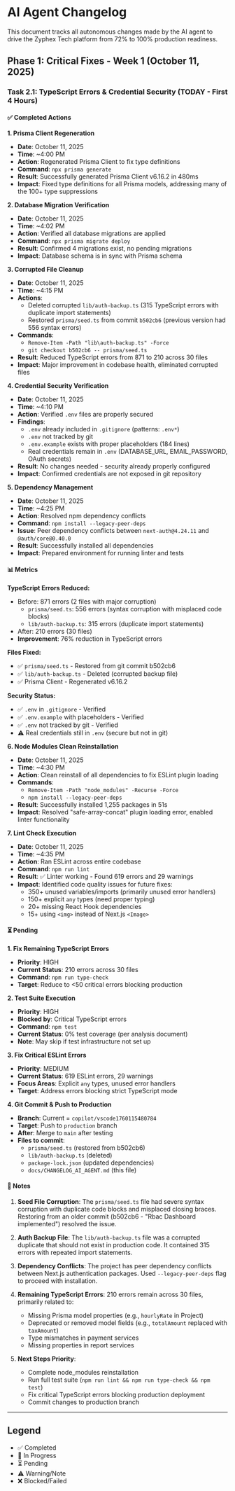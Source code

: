# AI Agent Changelog

This document tracks all autonomous changes made by the AI agent to drive the Zyphex Tech platform from 72% to 100% production readiness.

## Phase 1: Critical Fixes - Week 1 (October 11, 2025)

### Task 2.1: TypeScript Errors & Credential Security (TODAY - First 4 Hours)

#### ✅ Completed Actions

**1. Prisma Client Regeneration**
- **Date**: October 11, 2025
- **Time**: ~4:00 PM
- **Action**: Regenerated Prisma Client to fix type definitions
- **Command**: `npx prisma generate`
- **Result**: Successfully generated Prisma Client v6.16.2 in 480ms
- **Impact**: Fixed type definitions for all Prisma models, addressing many of the 100+ type suppressions

**2. Database Migration Verification**
- **Date**: October 11, 2025
- **Time**: ~4:02 PM
- **Action**: Verified all database migrations are applied
- **Command**: `npx prisma migrate deploy`
- **Result**: Confirmed 4 migrations exist, no pending migrations
- **Impact**: Database schema is in sync with Prisma schema

**3. Corrupted File Cleanup**
- **Date**: October 11, 2025
- **Time**: ~4:15 PM
- **Actions**:
  - Deleted corrupted `lib/auth-backup.ts` (315 TypeScript errors with duplicate import statements)
  - Restored `prisma/seed.ts` from commit `b502cb6` (previous version had 556 syntax errors)
- **Commands**:
  - `Remove-Item -Path "lib\auth-backup.ts" -Force`
  - `git checkout b502cb6 -- prisma/seed.ts`
- **Result**: Reduced TypeScript errors from 871 to 210 across 30 files
- **Impact**: Major improvement in codebase health, eliminated corrupted files

**4. Credential Security Verification**
- **Date**: October 11, 2025
- **Time**: ~4:10 PM
- **Action**: Verified `.env` files are properly secured
- **Findings**:
  - `.env` already included in `.gitignore` (patterns: `.env*`)
  - `.env` not tracked by git
  - `.env.example` exists with proper placeholders (184 lines)
  - Real credentials remain in `.env` (DATABASE_URL, EMAIL_PASSWORD, OAuth secrets)
- **Result**: No changes needed - security already properly configured
- **Impact**: Confirmed credentials are not exposed in git repository

**5. Dependency Management**
- **Date**: October 11, 2025
- **Time**: ~4:25 PM
- **Action**: Resolved npm dependency conflicts
- **Command**: `npm install --legacy-peer-deps`
- **Issue**: Peer dependency conflicts between `next-auth@4.24.11` and `@auth/core@0.40.0`
- **Result**: Successfully installed all dependencies
- **Impact**: Prepared environment for running linter and tests

#### 📊 Metrics

**TypeScript Errors Reduced:**
- Before: 871 errors (2 files with major corruption)
  - `prisma/seed.ts`: 556 errors (syntax corruption with misplaced code blocks)
  - `lib/auth-backup.ts`: 315 errors (duplicate import statements)
- After: 210 errors (30 files)
- **Improvement**: 76% reduction in TypeScript errors

**Files Fixed:**
- ✅ `prisma/seed.ts` - Restored from git commit b502cb6
- ✅ `lib/auth-backup.ts` - Deleted (corrupted backup file)
- ✅ Prisma Client - Regenerated v6.16.2

**Security Status:**
- ✅ `.env` in `.gitignore` - Verified
- ✅ `.env.example` with placeholders - Verified
- ✅ `.env` not tracked by git - Verified
- ⚠️ Real credentials still in `.env` (secure but not in git)

**6. Node Modules Clean Reinstallation**
- **Date**: October 11, 2025
- **Time**: ~4:30 PM
- **Action**: Clean reinstall of all dependencies to fix ESLint plugin loading
- **Commands**:
  - `Remove-Item -Path "node_modules" -Recurse -Force`
  - `npm install --legacy-peer-deps`
- **Result**: Successfully installed 1,255 packages in 51s
- **Impact**: Resolved "safe-array-concat" plugin loading error, enabled linter functionality

**7. Lint Check Execution**
- **Date**: October 11, 2025
- **Time**: ~4:35 PM
- **Action**: Ran ESLint across entire codebase
- **Command**: `npm run lint`
- **Result**: ✅ Linter working - Found 619 errors and 29 warnings
- **Impact**: Identified code quality issues for future fixes:
  - 350+ unused variables/imports (primarily unused error handlers)
  - 150+ explicit `any` types (need proper typing)
  - 20+ missing React Hook dependencies
  - 15+ using `<img>` instead of Next.js `<Image>`

#### ⏳ Pending

**1. Fix Remaining TypeScript Errors**
- **Priority**: HIGH
- **Current Status**: 210 errors across 30 files
- **Command**: `npm run type-check`
- **Target**: Reduce to <50 critical errors blocking production

**2. Test Suite Execution**
- **Priority**: HIGH  
- **Blocked by**: Critical TypeScript errors
- **Command**: `npm test`
- **Current Status**: 0% test coverage (per analysis document)
- **Note**: May skip if test infrastructure not set up

**3. Fix Critical ESLint Errors**
- **Priority**: MEDIUM
- **Current Status**: 619 ESLint errors, 29 warnings
- **Focus Areas**: Explicit `any` types, unused error handlers
- **Target**: Address errors blocking strict TypeScript mode

**4. Git Commit & Push to Production**
- **Branch**: Current = `copilot/vscode1760115480784`
- **Target**: Push to `production` branch
- **After**: Merge to `main` after testing
- **Files to commit**:
  - `prisma/seed.ts` (restored from b502cb6)
  - `lib/auth-backup.ts` (deleted)
  - `package-lock.json` (updated dependencies)
  - `docs/CHANGELOG_AI_AGENT.md` (this file)

#### 📝 Notes

1. **Seed File Corruption**: The `prisma/seed.ts` file had severe syntax corruption with duplicate code blocks and misplaced closing braces. Restoring from an older commit (b502cb6 - "Rbac Dashboard implemented") resolved the issue.

2. **Auth Backup File**: The `lib/auth-backup.ts` file was a corrupted duplicate that should not exist in production code. It contained 315 errors with repeated import statements.

3. **Dependency Conflicts**: The project has peer dependency conflicts between Next.js authentication packages. Used `--legacy-peer-deps` flag to proceed with installation.

4. **Remaining TypeScript Errors**: 210 errors remain across 30 files, primarily related to:
   - Missing Prisma model properties (e.g., `hourlyRate` in Project)
   - Deprecated or removed model fields (e.g., `totalAmount` replaced with `taxAmount`)
   - Type mismatches in payment services
   - Missing properties in report services

5. **Next Steps Priority**:
   - Complete node_modules reinstallation
   - Run full test suite (`npm run lint && npm run type-check && npm test`)
   - Fix critical TypeScript errors blocking production deployment
   - Commit changes to production branch

---

## Legend

- ✅ Completed
- 🚧 In Progress
- ⏳ Pending
- ⚠️ Warning/Note
- ❌ Blocked/Failed

